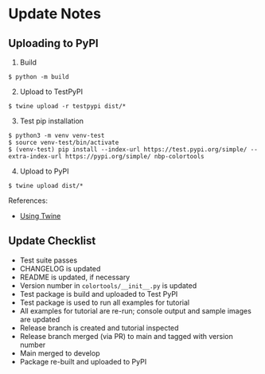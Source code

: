# Update Notes

## Uploading to PyPI 

1. Build 

```
$ python -m build
```

2. Upload to TestPyPI

```
$ twine upload -r testpypi dist/*
```

3. Test pip installation

```
$ python3 -m venv venv-test
$ source venv-test/bin/activate
$ (venv-test) pip install --index-url https://test.pypi.org/simple/ --extra-index-url https://pypi.org/simple/ nbp-colortools
```

4. Upload to PyPI

```
$ twine upload dist/*
```

References: 
- [Using Twine](https://twine.readthedocs.io/en/stable/#using-twine)

## Update Checklist

- Test suite passes
- CHANGELOG is updated
- README is updated, if necessary
- Version number in `colortools/__init__.py` is updated
- Test package is build and uploaded to Test PyPI
- Test package is used to run all examples for tutorial
- All examples for tutorial are re-run; console output and sample images are updated
- Release branch is created and tutorial inspected
- Release branch merged (via PR) to main and tagged with version number
- Main merged to develop
- Package re-built and uploaded to PyPI
